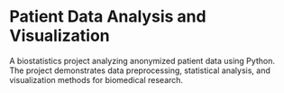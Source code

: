 # Patient Data Analysis and Visualization

A biostatistics project analyzing anonymized patient data using Python.  
The project demonstrates data preprocessing, statistical analysis, and visualization methods for biomedical research.
